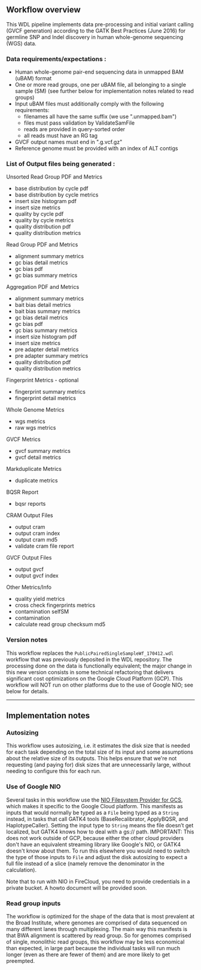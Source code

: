 ## Workflow overview

This WDL pipeline implements data pre-processing and initial variant
calling (GVCF generation) according to the GATK Best Practices (June 2016) for germline SNP and Indel discovery in human whole-genome sequencing (WGS) data. 

### Data requirements/expectations :
- Human whole-genome pair-end sequencing data in unmapped BAM (uBAM) format
- One or more read groups, one per uBAM file, all belonging to a single sample (SM) (see further below for implementation notes related to read groups)
- Input uBAM files must additionally comply with the following requirements:
  - filenames all have the same suffix (we use ".unmapped.bam")
  - files must pass validation by ValidateSamFile
  - reads are provided in query-sorted order
  - all reads must have an RG tag
- GVCF output names must end in ".g.vcf.gz"
- Reference genome must be provided with an index of ALT contigs

### List of Output files being generated :
 
Unsorted Read Group PDF and Metrics
 - base distribution by cycle pdf
 - base distribution by cycle metrics 
 - insert size histogram pdf 
 - insert size metrics 
 - quality by cycle pdf 
 - quality by cycle metrics 
 - quality distribution pdf
 - quality distribution metrics 

Read Group PDF and Metrics
- alignment summary metrics 
- gc bias detail metrics 
- gc bias pdf 
- gc bias summary metrics 

Aggregation PDF and Metrics
- alignment summary metrics 
- bait bias detail metrics 
- bait bias summary metrics 
- gc bias detail metrics 
- gc bias pdf 
- gc bias summary metrics 
- insert size histogram pdf 
- insert size metrics 
- pre adapter detail metrics 
- pre adapter summary metrics 
- quality distribution pdf 
- quality distribution metrics 

Fingerprint Metrics - optional
- fingerprint summary metrics 
- fingerprint detail metrics 

Whole Genome Metrics
- wgs metrics 
- raw wgs metrics 

GVCF Metrics
- gvcf summary metrics
- gvcf detail metrics 

Markduplicate Metrics
- duplicate metrics 

BQSR Report
- bqsr reports 

CRAM Output Files
- output cram 
- output cram index 
- output cram md5 
- validate cram file report 

GVCF Output Files
- output gvcf 
- output gvcf index 

Other Metrics/Info
- quality yield metrics
- cross check fingerprints metrics 
- contamination  selfSM 
- contamination 
- calculate read group checksum md5 

### Version notes

This workflow replaces the `PublicPairedSingleSampleWf_170412.wdl` workflow that was previously deposited in the WDL repository. The processing done on the data is functionally equivalent; the major change in this new version consists in some technical refactoring that delivers significant cost optimizations on the Google Cloud Platform (GCP). This workflow will NOT run on other platforms due to the use of Google NIO; see below for details. 

----

## Implementation notes 

### Autosizing

This workflow uses autosizing, i.e. it estimates the disk size that is needed for each task depending on the total size of its input and some assumptions about the relative size of its outputs. This helps ensure that we're not requesting (and paying for) disk sizes that are unnecessarily large, without needing to configure this for each run. 

### Use of Google NIO

Several tasks in this workflow use the [NIO Filesystem Provider for GCS](https://github.com/GoogleCloudPlatform/google-cloud-java/tree/master/google-cloud-contrib/google-cloud-nio), which makes it specific to the Google Cloud platform. This manifests as inputs that would normally be typed as a `File` being typed as a `String` instead, in tasks that call GATK4 tools (BaseRecalibrator, ApplyBQSR, and HaplotypeCaller). Setting the input type to `String` means the file doesn’t get localized, but GATK4 knows how to deal with a gs:// path. IMPORTANT: This does not work outside of GCP, because either the other cloud providers don't have an equivalent streaming library like Google's NIO, or GATK4 doesn't know about them. To run this elsewhere you would need to switch the type of those inputs to `File` and adjust the disk autosizing to expect a full file instead of a slice (namely remove the denominator in the calculation).

Note that to run with NIO in FireCloud, you need to provide credentials in a private bucket. A howto document will be provided soon. 

### Read group inputs

The workflow is optimized for the shape of the data that is most prevalent at the Broad Institute, where genomes are comprised of data sequenced on many different lanes through multiplexing. The main way this manifests is that BWA alignment is scattered by read group. So for genomes comprised of single, monolithic read groups, this workflow may be less economical than expected, in large part because the individual tasks will run much longer (even as there are fewer of them) and are more likely to get preempted.


